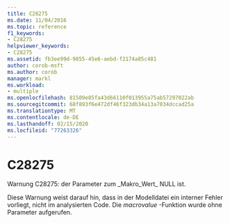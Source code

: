 ```yaml
---
title: C28275
ms.date: 11/04/2016
ms.topic: reference
f1_keywords:
- C28275
helpviewer_keywords:
- C28275
ms.assetid: fb3ee99d-9855-45e6-aebd-f2174a85c481
author: corob-msft
ms.author: corob
manager: markl
ms.workload:
- multiple
ms.openlocfilehash: 81509e85fa43d66110f013955a75ab57297022ab
ms.sourcegitcommit: 68f893f6e472df46f323db34a13a7034dccad25a
ms.translationtype: MT
ms.contentlocale: de-DE
ms.lasthandoff: 02/15/2020
ms.locfileid: "77263326"
---
```

# <a name="c28275"></a>C28275
Warnung C28275: der Parameter zum \_Makro\_Wert\_ NULL ist.

 Diese Warnung weist darauf hin, dass in der Modelldatei ein interner Fehler vorliegt, nicht im analysierten Code. Die *macrovalue* -Funktion wurde ohne Parameter aufgerufen.
